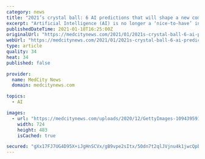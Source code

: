 ```yaml
---
category: news
title: "2021’s crystal ball: 6 AI predictions that will shape a new commercial model"
excerpt: "Artificial Intelligence (AI) is no longer a ‘nice-to-have’ in life sciences today, especially with increasing pricing pressures, global competition, and operational complexity. Even Covid-19 ..."
publishedDateTime: 2021-01-18T16:25:00Z
originalUrl: "https://medcitynews.com/2021/01/2021s-crystal-ball-6-ai-predictions-that-will-shape-a-new-commercial-model/"
webUrl: "https://medcitynews.com/2021/01/2021s-crystal-ball-6-ai-predictions-that-will-shape-a-new-commercial-model/"
type: article
quality: 34
heat: 34
published: false

provider:
  name: MedCity News
  domain: medcitynews.com

topics:
  - AI

images:
  - url: "https://medcitynews.com/uploads/2020/12/GettyImages-1094395912.jpg"
    width: 724
    height: 483
    isCached: true

secured: "gXx17FJ7UG4D95X+iJgHnSCVx/gB9vpe2sItx/50dn7t2qlJVjnu4k1jwcQpbT0vcM+lVBKz2cvzbfmT0G8wRPkao4nXoRrgzzcwsG4ItMgPooEVBnR/GGLrwHlwDpzEzTOqQ0e9gvoZCSNZmN7h13pMxzgxA/OC+26F3MNoTUVTNHmDnFUerYYFzp9YIFrex2fIY2HQ4FagoRpi1zEIs1PN1DaVtAAxK9636FXcW4Mu0woCVdrEmh4h+8VLnqsjCtqE8qHG2qPLkZj8qK3d2vG7p1TDvJr1iIQVQRND9DVTDIf3ItNA7TPmYpUFvgDpNMBwDBbcaeq/XZ3T1PWUkqJq75JWpDrmm3bihFwBxUU=;4N9uqVaJWwbmXfjJwzSbfQ=="
---
```


